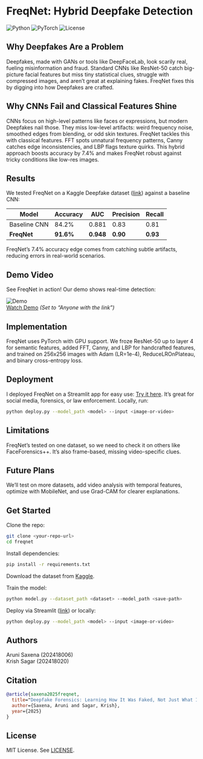 # FreqNet: Hybrid Deepfake Detection

![Python](https://img.shields.io/badge/Python-3.8+-blue) ![PyTorch](https://img.shields.io/badge/PyTorch-2.0+-red) ![License](https://img.shields.io/badge/License-MIT-green)

## Why Deepfakes Are a Problem

Deepfakes, made with GANs or tools like DeepFaceLab, look scarily real, fueling misinformation and fraud. Standard CNNs like ResNet-50 catch big-picture facial features but miss tiny statistical clues, struggle with compressed images, and aren’t great at explaining fakes. FreqNet fixes this by digging into how Deepfakes are crafted.

## Why CNNs Fail and Classical Features Shine

CNNs focus on high-level patterns like faces or expressions, but modern Deepfakes nail those. They miss low-level artifacts: weird frequency noise, smoothed edges from blending, or odd skin textures. FreqNet tackles this with classical features. FFT spots unnatural frequency patterns, Canny catches edge inconsistencies, and LBP flags texture quirks. This hybrid approach boosts accuracy by 7.4% and makes FreqNet robust against tricky conditions like low-res images.


## Results

We tested FreqNet on a Kaggle Deepfake dataset ([link](https://www.kaggle.com/datasets/manj11karki/deapraka-and-real-images)) against a baseline CNN:

| Model          | Accuracy | AUC   | Precision | Recall |
|----------------|----------|-------|-----------|--------|
| Baseline CNN   | 84.2%    | 0.881 | 0.83      | 0.81   |
| **FreqNet**    | **91.6%** | **0.948** | **0.90**  | **0.93** |

FreqNet’s 7.4% accuracy edge comes from catching subtle artifacts, reducing errors in real-world scenarios.

## Demo Video

See FreqNet in action! Our demo shows real-time detection:

![Demo](https://raw.githubusercontent.com/your-repo/freqnet/main/thumbnail.jpg)  
[Watch Demo](https://drive.google.com/file/d/1-gnwkmd9704hmey6Sh5fnnPhhjz8-LUU/view?usp=sharing) *(Set to “Anyone with the link”)*

## Implementation

FreqNet uses PyTorch with GPU support. We froze ResNet-50 up to layer 4 for semantic features, added FFT, Canny, and LBP for handcrafted features, and trained on 256x256 images with Adam (LR=1e-4), ReduceLROnPlateau, and binary cross-entropy loss.

## Deployment

I deployed FreqNet on a Streamlit app for easy use: [Try it here](https://aruni20-deepfake-detection-classifier-app-qlu24w.streamlit.app/). It’s great for social media, forensics, or law enforcement. Locally, run:

```bash
python deploy.py --model_path <model> --input <image-or-video>
```

## Limitations

FreqNet’s tested on one dataset, so we need to check it on others like FaceForensics++. It’s also frame-based, missing video-specific clues.

## Future Plans

We’ll test on more datasets, add video analysis with temporal features, optimize with MobileNet, and use Grad-CAM for clearer explanations.

## Get Started

Clone the repo:

```bash
git clone <your-repo-url>
cd freqnet
```

Install dependencies:

```bash
pip install -r requirements.txt
```

Download the dataset from [Kaggle](https://www.kaggle.com/datasets/manj11karki/deapraka-and-real-images).

Train the model:

```bash
python model.py --dataset_path <dataset> --model_path <save-path>
```

Deploy via Streamlit ([link](https://aruni20-deepfake-detection-classifier-app-qlu24w.streamlit.app/)) or locally:

```bash
python deploy.py --model_path <model> --input <image-or-video>
```

## Authors

Aruni Saxena (202418006)  
Krish Sagar (202418020)

## Citation

```bibtex
@article{saxena2025freqnet,
  title="Deepfake Forensics: Learning How It Was Faked, Not Just What Is Fake",
  author={Saxena, Aruni and Sagar, Krish},
  year={2025}
}
```

## License

MIT License. See [LICENSE](LICENSE).

